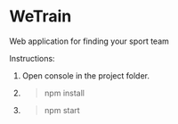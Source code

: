 # WeTrain
Web application for finding your sport team

Instructions:
1. Open console in the project folder.
2. >npm install
3. >npm start
